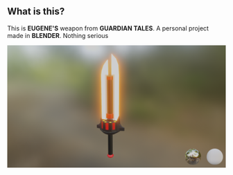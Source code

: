 # <h2>What is this?  

  
This is **EUGENE'S** weapon from **GUARDIAN TALES**. A personal project made in **BLENDER**. Nothing serious
  

![Screenshot](bH_render.png)







